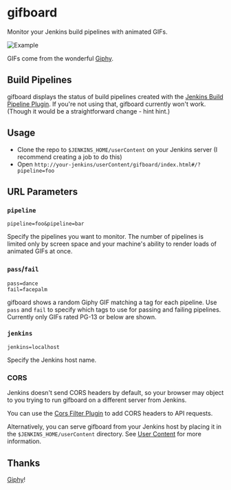 gifboard
========

Monitor your Jenkins build pipelines with animated GIFs.

![Example](http://i.giphy.com/l41m3JUjvS7UeJZQY.gif)

GIFs come from the wonderful [Giphy](http://giphy.com/).

Build Pipelines
---------------

gifboard displays the status of build pipelines created with the [Jenkins Build
Pipeline
Plugin](https://wiki.jenkins-ci.org/display/JENKINS/Build+Pipeline+Plugin). If
you're not using that, gifboard currently won't work. (Though it would be a
straightforward change - hint hint.)

Usage
-----

- Clone the repo to `$JENKINS_HOME/userContent` on your Jenkins server (I
  recommend creating a job to do this)
- Open `http://your-jenkins/userContent/gifboard/index.html#/?pipeline=foo`

URL Parameters
--------------

### `pipeline`

```
pipeline=foo&pipeline=bar
```

Specify the pipelines you want to monitor. The number of pipelines is limited
only by screen space and your machine's ability to render loads of animated GIFs
at once.

### `pass`/`fail`

```
pass=dance
fail=facepalm
```

gifboard shows a random Giphy GIF matching a tag for each pipeline. Use `pass`
and `fail` to specify which tags to use for passing and failing pipelines.
Currently only GIFs rated PG-13 or below are shown.

### `jenkins`

```
jenkins=localhost
```

Specify the Jenkins host name.

### CORS

Jenkins doesn't send CORS headers by default, so your browser may object to you
trying to run gifboard on a different server from Jenkins.

You can use the [Cors Filter
Plugin](https://wiki.jenkins-ci.org/display/JENKINS/Cors+Filter+Plugin) to add
CORS headers to API requests.

Alternatively, you can serve gifboard from your Jenkins host by placing it in
the `$JENKINS_HOME/userContent` directory. See [User
Content](https://wiki.jenkins-ci.org/display/JENKINS/User+Content) for more
information.

Thanks
------

[Giphy](http://giphy.com/)!
